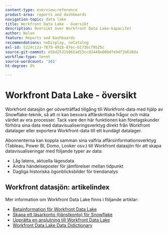 ```yaml
---
content-type: overview;reference
product-area: reports and dashboards
navigation-topic: data lake
title: Workfront Data Lake - översikt
description: Översikt över Workfront Data Lake-kapacitet
author: Nolan
feature: Reports and Dashboards
recommendations: noDisplay, noCatalog
exl-id: 5224c12a-7879-491b-87ec-6173bcf9525c
source-git-commit: e5bd25315062ad15ccd3448e008dfe94f1b616da
workflow-type: tm+mt
source-wordcount: '161'
ht-degree: 0%

---
```


# Workfront Data Lake - översikt

Workfront datasjön ger oöverträffad tillgång till Workfront-data med hjälp av Snowflake-teknik, så att ni kan besvara affärskritiska frågor och mäta värdet av era processer. Tack vare den här funktionen kan företagskunder förhöra sina data med datavisualiseringsverktyg direkt från Workfront datalager eller exportera Workfront-data till ett kundägt datalager.

Abonnenterna kan koppla samman sina valfria affärsinformationsverktyg (Tableau, Power BI, Domo, Looker osv.) till Workfront datasjön för att skapa datavisualiseringar med följande typer av data:

* Låg latens, aktuella lägesdata
* Ändra händelseposter för jämförelser mellan tidpunkt
* Dagliga historiska ögonblicksbilder för trendanalys

## Workfront datasjön: artikelindex

Mer information om Workfront Data Lake finns i följande artiklar:

* [Betainformation för Workfront Data Lake](/help/quicksilver/product-announcements/betas/data-lake-beta/data-lake-beta-information.md)
* [Skapa ett läsarkonto (tjänstkonto) för Snowflake](/help/quicksilver/reports-and-dashboards/data-lake/create-a-reader-account.md)
* [Upprätta en anslutning till Workfront Data Lake](/help/quicksilver/reports-and-dashboards/data-lake/share-data-externally.md)
* [Workfront Data Lake Data Didictionary](/help/quicksilver/reports-and-dashboards/data-lake/data-dictionary.md)
<!-- * [Basic Workfront data lake query examples](/help/quicksilver/reports-and-dashboards/data-lake/basic-query-examples.md) -->
